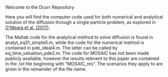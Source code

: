 Welcome to the Dcorr Repository

Here you will find the computer code used for both numerical and analytical solution of the diffusion through a single particle problem, as explored in [O'Meara et al. (2017)](doi.org/10.5194/acp-17-10477-2017).

The Matlab code for the analytical method to solve diffusion is found in   analyt_eq31_simple5.m, while the code for the numerical method is contained in pde_ideal4.m.  The latter can be called by eq_time_valuation_pde2.m.  The code for MOSAIC has not been made publicly available, however the results relevent to this paper are contained in the .txt file beginning with “MOSAIC_res”.  The scenarios they apply to are given in the remainder of the file name.
